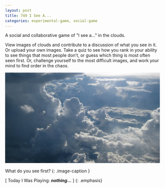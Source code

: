 ```yaml
---
layout: post
title: 749 I See A...
categories: experimental-game, social-game
---
```

A social and collaborative game of "I see a…" in the clouds.

View images of clouds and contribute to a discussion of what you see in it.  Or upload your own images.  Take a quiz to see how you rank in your ability to see things that most people don’t, or guess which thing is most often seen first.  Or, challenge yourself to the most difficult images, and work your mind to find order in the chaos.

![iseea_image](/img/games/749_I_See_A.jpg "I See A")

What do you see first?
{: .image-caption }

[ Today I Was Playing: ***nothing...*** ]
{: .emphasis}